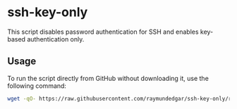 # ssh-key-only

This script disables password authentication for SSH and enables key-based authentication only.

## Usage

To run the script directly from GitHub without downloading it, use the following command:

```bash
wget -qO- https://raw.githubusercontent.com/raymundedgar/ssh-key-only/refs/heads/main/ssh-key-only.sh | bash

